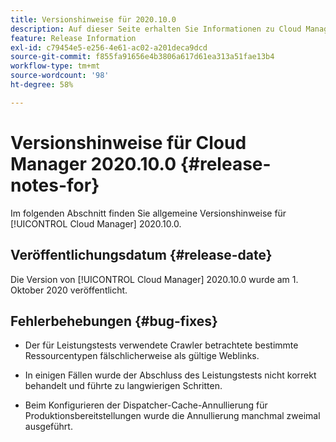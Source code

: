 ```yaml
---
title: Versionshinweise für 2020.10.0
description: Auf dieser Seite erhalten Sie Informationen zu Cloud Manager 2020.10.0.
feature: Release Information
exl-id: c79454e5-e256-4e61-ac02-a201deca9dcd
source-git-commit: f855fa91656e4b3806a617d61ea313a51fae13b4
workflow-type: tm+mt
source-wordcount: '98'
ht-degree: 58%

---
```


# Versionshinweise für Cloud Manager 2020.10.0 {#release-notes-for}

Im folgenden Abschnitt finden Sie allgemeine Versionshinweise für [!UICONTROL Cloud Manager] 2020.10.0.

## Veröffentlichungsdatum {#release-date}

Die Version von [!UICONTROL Cloud Manager] 2020.10.0 wurde am 1. Oktober 2020 veröffentlicht.

## Fehlerbehebungen {#bug-fixes}

* Der für Leistungstests verwendete Crawler betrachtete bestimmte Ressourcentypen fälschlicherweise als gültige Weblinks.

* In einigen Fällen wurde der Abschluss des Leistungstests nicht korrekt behandelt und führte zu langwierigen Schritten.

* Beim Konfigurieren der Dispatcher-Cache-Annullierung für Produktionsbereitstellungen wurde die Annullierung manchmal zweimal ausgeführt.
